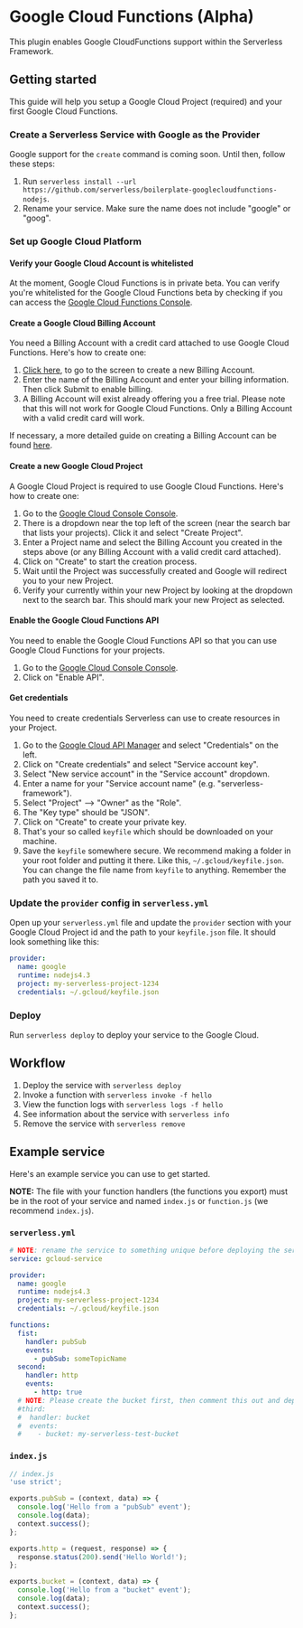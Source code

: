 # Google Cloud Functions (Alpha)

This plugin enables Google CloudFunctions support within the Serverless Framework.

## Getting started

This guide will help you setup a Google Cloud Project (required) and your first Google Cloud Functions.

### Create a Serverless Service with Google as the Provider

Google support for the `create` command is coming soon.  Until then, follow these steps:

1. Run `serverless install --url https://github.com/serverless/boilerplate-googlecloudfunctions-nodejs`.
2. Rename your service.  Make sure the name does not include "google" or "goog".

### Set up Google Cloud Platform

#### Verify your Google Cloud Account is whitelisted

At the moment, Google Cloud Functions is in private beta.  You can verify you're whitelisted for the Google Cloud Functions beta by checking if you can access the <a href="https://console.cloud.google.com/functions" target="_blank">Google Cloud Functions Console</a>.

#### Create a Google Cloud Billing Account

You need a Billing Account with a credit card attached to use Google Cloud Functions.  Here's how to create one:

1. <a href="https://console.cloud.google.com/billing/create" target="_blank">Click here</a>, to go to the screen to create a new Billing Account.
2. Enter the name of the Billing Account and enter your billing information.  Then click Submit to enable billing.
3. A Billing Account will exist already offering you a free trial.  Please note that this will not work for Google Cloud Functions.  Only a Billing Account with a valid credit card will work.

If necessary, a more detailed guide on creating a Billing Account can be found <a href="https://support.google.com/cloud/answer/6288653?hl=en" target="_blank">here</a>.

#### Create a new Google Cloud Project

A Google Cloud Project is required to use Google Cloud Functions.  Here's how to create one:

1. Go to the <a href="https://console.cloud.google.com" target="_blank">Google Cloud Console Console</a>.
2. There is a dropdown near the top left of the screen (near the search bar that lists your projects).  Click it and select "Create Project".
3. Enter a Project name and select the Billing Account you created in the steps above (or any Billing Account with a valid credit card attached).
3. Click on "Create" to start the creation process.
4. Wait until the Project was successfully created and Google will redirect you to your new Project.
5. Verify your currently within your new Project by looking at the dropdown next to the search bar.  This should mark your new Project as selected.

#### Enable the Google Cloud Functions API

You need to enable the Google Cloud Functions API so that you can use Google Cloud Functions
for your projects.

1. Go to the <a href="https://console.cloud.google.com" target="_blank">Google Cloud Console Console</a>.
2. Click on "Enable API".

#### Get credentials

You need to create credentials Serverless can use to create resources in your Project.

1. Go to the <a href="https://console.cloud.google.com/apis" target="_blank">Google Cloud API Manager</a> and select "Credentials" on the left.
2. Click on "Create credentials" and select "Service account key".
3. Select "New service account" in the "Service account" dropdown.
4. Enter a name for your "Service account name" (e.g. "serverless-framework").
5. Select "Project" --> "Owner" as the "Role".
6. The "Key type" should be "JSON".
7. Click on "Create" to create your private key.
8. That's your so called `keyfile` which should be downloaded on your machine.
9. Save the `keyfile` somewhere secure.  We recommend making a folder in your root folder and putting it there.  Like this, `~/.gcloud/keyfile.json`.  You can change the file name from `keyfile` to anything.  Remember the path you saved it to.

### Update the `provider` config in `serverless.yml`

Open up your `serverless.yml` file and update the `provider` section with your Google Cloud Project id and
the path to your `keyfile.json` file. It should look something like this:

```yml
provider:
  name: google
  runtime: nodejs4.3
  project: my-serverless-project-1234
  credentials: ~/.gcloud/keyfile.json
```

### Deploy

Run `serverless deploy` to deploy your service to the Google Cloud.

## Workflow

1. Deploy the service with `serverless deploy`
2. Invoke a function with `serverless invoke -f hello`
3. View the function logs with `serverless logs -f hello`
4. See information about the service with `serverless info`
5. Remove the service with `serverless remove`

## Example service

Here's an example service you can use to get started.

**NOTE:** The file with your function handlers (the functions you export) must be
in the root of your service and named `index.js` or `function.js` (we recommend `index.js`).

### `serverless.yml`

```yml
# NOTE: rename the service to something unique before deploying the service
service: gcloud-service

provider:
  name: google
  runtime: nodejs4.3
  project: my-serverless-project-1234
  credentials: ~/.gcloud/keyfile.json

functions:
  fist:
    handler: pubSub
    events:
      - pubSub: someTopicName
  second:
    handler: http
    events:
      - http: true
  # NOTE: Please create the bucket first, then comment this out and deploy again
  #third:
  #  handler: bucket
  #  events:
  #    - bucket: my-serverless-test-bucket
```

### `index.js`

```javascript
// index.js
'use strict';

exports.pubSub = (context, data) => {
  console.log('Hello from a "pubSub" event');
  console.log(data);
  context.success();
};

exports.http = (request, response) => {
  response.status(200).send('Hello World!');
};

exports.bucket = (context, data) => {
  console.log('Hello from a "bucket" event');
  console.log(data);
  context.success();
};
```
